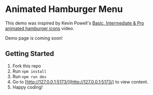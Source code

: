 # Animated Hamburger Menu

This demo was inspired by Kevin Powell's [Basic, Intermediate & Pro animated hamburger icons](https://www.youtube.com/watch?v=R00QiudbD4Y) video.

Demo page is coming soon!

## Getting Started

1. Fork this repo
2. Run `npm install`
3. Run `npm run dev`
4. Go to [http://127.0.0.1:5173/](http://127.0.0.1:5173/) to view content.
5. Happy coding!